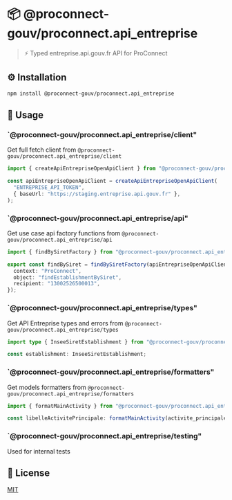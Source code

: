 # 📦 @proconnect-gouv/proconnect.api_entreprise

> ⚡ Typed entreprise.api.gouv.fr API for ProConnect

## ⚙️ Installation

```bash
npm install @proconnect-gouv/proconnect.api_entreprise
```

## 📖 Usage

### `@proconnect-gouv/proconnect.api_entreprise/client"

Get full fetch client from `@proconnect-gouv/proconnect.api_entreprise/client`

```ts
import { createApiEntrepriseOpenApiClient } from "@proconnect-gouv/proconnect.api_entreprise/client";

const apiEntrepriseOpenApiClient = createApiEntrepriseOpenApiClient(
  "ENTREPRISE_API_TOKEN",
  { baseUrl: "https://staging.entreprise.api.gouv.fr" },
);
```

### `@proconnect-gouv/proconnect.api_entreprise/api"

Get use case api factory functions from `@proconnect-gouv/proconnect.api_entreprise/api`

```ts
import { findBySiretFactory } from "@proconnect-gouv/proconnect.api_entreprise/api/insee";

export const findBySiret = findBySiretFactory(apiEntrepriseOpenApiClient, {
  context: "ProConnect",
  object: "findEstablishmentBySiret",
  recipient: "13002526500013",
});
```

### `@proconnect-gouv/proconnect.api_entreprise/types"

Get API Entreprise types and errors from `@proconnect-gouv/proconnect.api_entreprise/types`

```ts
import type { InseeSiretEstablishment } from "@proconnect-gouv/proconnect.api_entreprise/types";

const establishment: InseeSiretEstablishment;
```

### `@proconnect-gouv/proconnect.api_entreprise/formatters"

Get models formatters from `@proconnect-gouv/proconnect.api_entreprise/formatters`

```ts
import { formatMainActivity } from "@proconnect-gouv/proconnect.api_entreprise/formatters";

const libelleActivitePrincipale: formatMainActivity(activite_principale),
```

### `@proconnect-gouv/proconnect.api_entreprise/testing"

Used for internal tests

## 📖 License

[MIT](./LICENSE.md)

